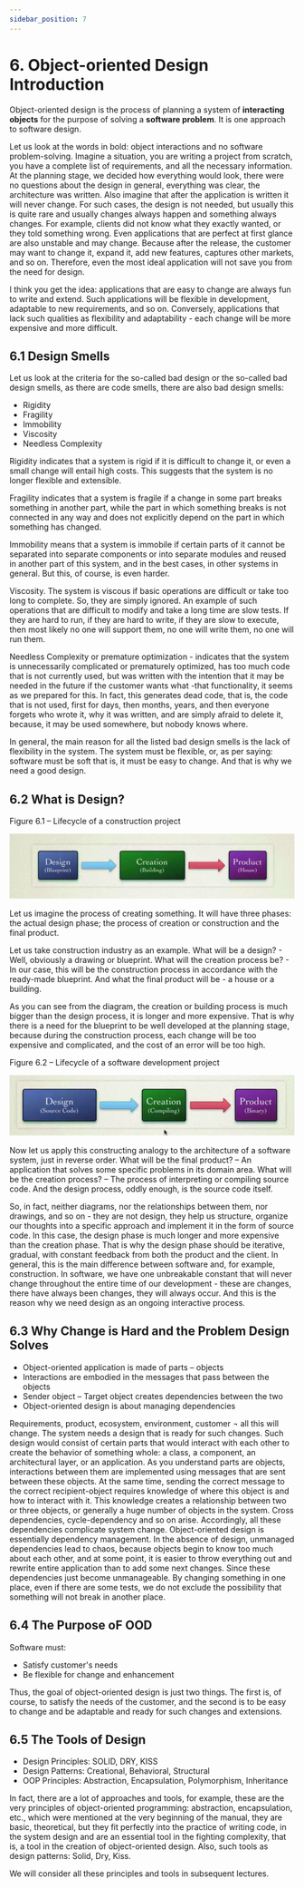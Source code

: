 ```yaml
---
sidebar_position: 7
---
```


# 6. Object-oriented Design Introduction

Object-oriented design is the process of planning a system of **interacting objects** for the purpose of solving a **software problem**. It is one approach to software design.

Let us look at the words in bold: object interactions and no software problem-solving. Imagine a situation, you are writing a project from scratch, you have a complete list of requirements, and all the necessary information. At the planning stage, we decided how everything would look, there were no questions about the design in general, everything was clear, the architecture was written. Also imagine that after the application is written it will never change. For such cases, the design is not needed, but usually this is quite rare and usually changes always happen and something always changes. For example, clients did not know what they exactly wanted, or they told something wrong. Even applications that are perfect at first glance are also unstable and may change. Because after the release, the customer may want to change it, expand it, add new features, captures other markets, and so on. Therefore, even the most ideal application will not save you from the need for design.

I think you get the idea: applications that are easy to change are always fun to write and extend. Such applications will be flexible in development, adaptable to new requirements, and so on. Conversely, applications that lack such qualities as flexibility and adaptability - each change will be more expensive and more difficult.

## 6.1 Design Smells

Let us look at the criteria for the so-called bad design or the so-called bad design smells, as there are code smells, there are also bad design smells:
- Rigidity
- Fragility
- Immobility
- Viscosity
- Needless Complexity

Rigidity indicates that a system is rigid if it is difficult to change it, or even a small change will entail high costs. This suggests that the system is no longer flexible and extensible.

Fragility indicates that a system is fragile if a change in some part breaks something in another part, while the part in which something breaks is not connected in any way and does not explicitly depend on the part in which something has changed.

Immobility means that a system is immobile if certain parts of it cannot be separated into separate components or into separate modules and reused in another part of this system, and in the best cases, in other systems in general. But this, of course, is even harder.

Viscosity. The system is viscous if basic operations are difficult or take too long to complete. So, they are simply ignored. An example of such operations that are difficult to modify and take a long time are slow tests. If they are hard to run, if they are hard to write, if they are slow to execute, then most likely no one will support them, no one will write them, no one will run them.

Needless Complexity or premature optimization - indicates that the system is unnecessarily complicated or prematurely optimized, has too much code that is not currently used, but was written with the intention that it may be needed in the future if the customer wants what -that functionality, it seems as we prepared for this. In fact, this generates dead code, that is, the code that is not used, first for days, then months, years, and then everyone forgets who wrote it, why it was written, and are simply afraid to delete it, because, it may be used somewhere, but nobody knows where.

In general, the main reason for all the listed bad design smells is the lack of flexibility in the system. The system must be flexible, or, as per saying: software must be soft that is, it must be easy to change. And that is why we need a good design.

## 6.2 What is Design?

Figure 6.1 – Lifecycle of a construction project

![img.png](img/lifecycle_of_a_construction_project.png)

Let us imagine the process of creating something. It will have three phases: the actual design phase; the process of creation or construction and the final product.

Let us take construction industry as an example. What will be a design? - Well, obviously a drawing or blueprint. What will the creation process be? - In our case, this will be the construction process in accordance with the ready-made blueprint. And what the final product will be - a house or a building.

As you can see from the diagram, the creation or building process is much bigger than the design process, it is longer and more expensive. That is why there is a need for the blueprint to be well developed at the planning stage, because during the construction process, each change will be too expensive and complicated, and the cost of an error will be too high.

Figure 6.2 – Lifecycle of a software development project

![img.png](img/lifecycle_of_a_software_development_project.png)

Now let us apply this constructing analogy to the architecture of a software system, just in reverse order. What will be the final product? – An application that solves some specific problems in its domain area. What will be the creation process? – The process of interpreting or compiling source code. And the design process, oddly enough, is the source code itself.

So, in fact, neither diagrams, nor the relationships between them, nor drawings, and so on - they are not design, they help us structure, organize our thoughts into a specific approach and implement it in the form of source code. In this case, the design phase is much longer and more expensive than the creation phase. That is why the design phase should be iterative, gradual, with constant feedback from both the product and the client. In general, this is the main difference between software and, for example, construction. In software, we have one unbreakable constant that will never change throughout the entire time of our development - these are changes, there have always been changes, they will always occur. And this is the reason why we need design as an ongoing interactive process.

## 6.3 Why Change is Hard and the Problem Design Solves

- Object-oriented application is made of parts – objects
- Interactions are embodied in the messages that pass between the objects
- Sender object – Target object creates dependencies between the two
- Object-oriented design is about managing dependencies

Requirements, product, ecosystem, environment, customer ¬ all this will change. The system needs a design that is ready for such changes. Such design would consist of certain parts that would interact with each other to create the behavior of something whole: a class, a component, an architectural layer, or an application. As you understand parts are objects, interactions between them are implemented using messages that are sent between these objects. At the same time, sending the correct message to the correct recipient-object requires knowledge of where this object is and how to interact with it. This knowledge creates a relationship between two or three objects, or generally a huge number of objects in the system. Cross dependencies, cycle-dependency and so on arise. Accordingly, all these dependencies complicate system change. Object-oriented design is essentially dependency management. In the absence of design, unmanaged dependencies lead to chaos, because objects begin to know too much about each other, and at some point, it is easier to throw everything out and rewrite entire application than to add some next changes. Since these dependencies just become unmanageable. By changing something in one place, even if there are some tests, we do not exclude the possibility that something will not break in another place.

## 6.4 The Purpose oF OOD

Software must:
- Satisfy customer's needs
- Be flexible for change and enhancement

Thus, the goal of object-oriented design is just two things. The first is, of course, to satisfy the needs of the customer, and the second is to be easy to change and be adaptable and ready for such changes and extensions.


## 6.5 The Tools of Design

- Design Principles: SOLID, DRY, KISS
- Design Patterns: Creational, Behavioral, Structural
- OOP Principles: Abstraction, Encapsulation, Polymorphism, Inheritance

In fact, there are a lot of approaches and tools, for example, these are the very principles of object-oriented programming: abstraction, encapsulation, etc., which were mentioned at the very beginning of the manual, they are basic, theoretical, but they fit perfectly into the practice of writing code, in the system design and are an essential tool in the fighting complexity, that is, a tool in the creation of object-oriented design. Also, such tools as design patterns: Solid, Dry, Kiss.

We will consider all these principles and tools in subsequent lectures.
